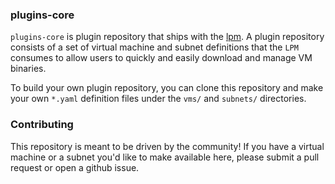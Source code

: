 ### plugins-core

`plugins-core` is plugin repository that ships with the [lpm](https://github.com/luxdefi/lpm). A plugin repository consists of a set of virtual machine and subnet definitions that the `LPM` consumes to allow users to quickly and easily download and manage VM binaries.

To build your own plugin repository, you can clone this repository and make your own `*.yaml` definition files under the `vms/` and `subnets/` directories.

### Contributing

This repository is meant to be driven by the community! If you have a virtual machine or a subnet you'd like to make available here, please submit a pull request or open a github issue.
